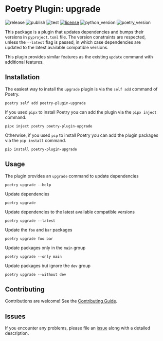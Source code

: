# Poetry Plugin: upgrade

![release](https://github.com/apoclyps/poetry-plugin-upgrade/actions/workflows/release.yml/badge.svg)
![publish](https://github.com/apoclyps/poetry-plugin-upgrade/actions/workflows/publish.yml/badge.svg)
![test](https://github.com/apoclyps/poetry-plugin-upgrade/actions/workflows/test.yml/badge.svg)
[![license](https://img.shields.io/badge/License-MIT-yellow)](LICENSE)
![python_version](https://img.shields.io/badge/Python-%3E=3.8-blue)
![poetry_version](https://img.shields.io/badge/Poetry-%3E=1.6-blue)

This package is a plugin that updates dependencies and bumps their versions in `pyproject.toml` file. The version constraints are respected, unless the `--latest` flag is passed, in which case dependencies are updated to the latest available compatible versions.

This plugin provides similar features as the existing `update` command with additional features.

## Installation

The easiest way to install the `upgrade` plugin is via the `self add` command of Poetry.

```shell
poetry self add poetry-plugin-upgrade
```

If you used `pipx` to install Poetry you can add the plugin via the `pipx inject` command.

```shell
pipx inject poetry poetry-plugin-upgrade
```

Otherwise, if you used `pip` to install Poetry you can add the plugin packages via the `pip install` command.

```shell
pip install poetry-plugin-upgrade
```

## Usage

The plugin provides an `upgrade` command to update dependencies

```shell
poetry upgrade --help
```

Update dependencies

```shell
poetry upgrade
```

Update dependencies to the latest available compatible versions

```shell
poetry upgrade --latest
```

Update the `foo` and `bar` packages

```shell
poetry upgrade foo bar
```

Update packages only in the `main` group

```shell
poetry upgrade --only main
```

Update packages but ignore the `dev` group

```shell
poetry upgrade --without dev
```

## Contributing

Contributions are welcome! See the [Contributing Guide](https://github.com/apoclyps/poetry-plugin-upgrade/blob/master/CONTRIBUTING.md).

## Issues

If you encounter any problems, please file an [issue](https://github.com/apoclyps/poetry-plugin-upgrade/issues) along with a
detailed description.

